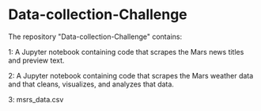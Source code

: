# Data-collection-Challenge

The repository "Data-collection-Challenge" contains:

1: A Jupyter notebook containing code that scrapes the Mars news titles and preview text.

2: A Jupyter notebook containing code that scrapes the Mars weather data and that cleans, visualizes, and analyzes that data.

3: msrs_data.csv